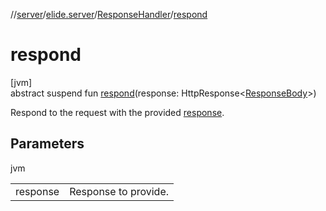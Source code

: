 //[server](../../../index.md)/[elide.server](../index.md)/[ResponseHandler](index.md)/[respond](respond.md)

# respond

[jvm]\
abstract suspend fun [respond](respond.md)(response: HttpResponse&lt;[ResponseBody](index.md)&gt;)

Respond to the request with the provided [response](respond.md).

## Parameters

jvm

| | |
|---|---|
| response | Response to provide. |

